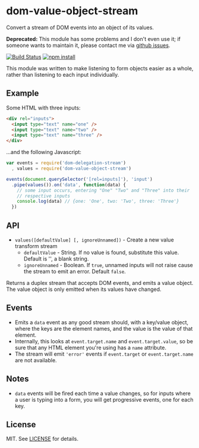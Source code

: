 # dom-value-object-stream

Convert a stream of DOM events into an object of its values.

**Deprecated:** This module has some problems and I don't even use it; if
someone wants to maintain it, please contact me via [github issues][issues].

[![Build Status](http://img.shields.io/travis/fardog/dom-value-object-stream/master.svg?style=flat)](https://travis-ci.org/fardog/dom-value-object-stream)
[![npm install](http://img.shields.io/npm/dm/dom-value-object-stream.svg?style=flat)](https://www.npmjs.org/package/dom-value-object-stream)

This module was written to make listening to form objects easier as a whole,
rather than listening to each input individually.

## Example

Some HTML with three inputs:

```html
<div rel="inputs">
  <input type="text" name="one" />
  <input type="text" name="two" />
  <input type="text" name="three" />
</div>
```

&hellip;and the following Javascript:

```javascript
var events = require('dom-delegation-stream')
  , values = require('dom-value-object-stream')

events(document.querySelector('[rel=inputs]'), 'input')
  .pipe(values()).on('data', function(data) {
    // some input occurs, entering "One" "Two" and "Three" into their
    // respective inputs
    console.log(data) // {one: 'One', two: 'Two', three: 'Three'}
  })
```

## API

- `values([defaultValue] [, ignoreUnnamed])` - Create a new value transform stream
    - `defaultValue` - String. If no value is found, substitute this value.
      Default is '', a blank string.
    - `ignoreUnnamed` - Boolean. If `true`, unnamed inputs will not raise cause
      the stream to emit an error. Default `false`.

Returns a duplex stream that accepts DOM events, and emits a value object. The
value object is only emitted when its values have changed.

## Events

- Emits a `data` event as any good stream should, with a key/value object, where
  the keys are the element names, and the value is the value of that element.
- Internally, this looks at `event.target.name` and `event.target.value`, so be
  sure that any HTML element you're using has a `name` attribute. 
- The stream will emit `'error'` events if `event.target` or `event.target.name`
  are not available.

## Notes

- `data` events will be fired each time a value changes, so for inputs where a
  user is typing into a form, you will get progressive events, one for each key.

## License

MIT. See [LICENSE](./LICENSE) for details.

[issues]: https://github.com/fardog/dom-value-object-stream/issues

